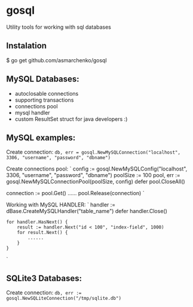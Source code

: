 gosql
=====

Utility tools for working with sql databases

## Instalation
  $ go get github.com/asmarchenko/gosql


## MySQL Databases:
- autoclosable connections
- supporting transactions
- connections pool
- mysql handler
- custom ResultSet struct for java developers :)

## MySQL examples:

Create connection:
  `
  db, err = gosql.NewMySQLConnection("localhost", 3306, "username", "password", "dbname")
  `

Create connections pool:
  `
  config := gosql.NewMySQLConfig("localhost", 3306, "username", "password", "dbname")
  poolSize := 100
	pool, err := gosql.NewMySQLConnectionPool(poolSize, config)
  defer pool.CloseAll()
  
  connection := pool.Get()
  ......
  pool.Release(connection)
  `
  
Working with MySQL HANDLER:
  `
  handler := dBase.CreateMySQLHandler("table_name")
	defer handler.Close()
	
	for handler.HasNext() {
		result := handler.Next("id < 100", "index-field", 1000)
		for result.Next() {
			......
		}
	}
   `

## SQLite3 Databases:
Create connection:
  `
  db, err := gosql.NewSQLiteConnection("/tmp/sqlite.db")
  `
